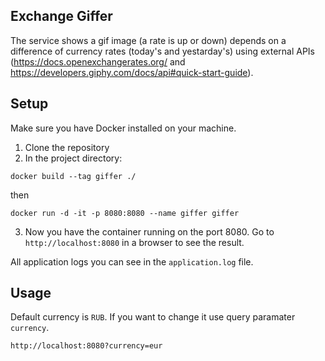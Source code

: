 ## Exchange Giffer
The service shows a gif image (a rate is up or down) depends on a difference of currency rates (today's and yestarday's) using external APIs (https://docs.openexchangerates.org/ and https://developers.giphy.com/docs/api#quick-start-guide).

## Setup
Make sure you have Docker installed on your machine.

1. Clone the repository
2. In the project directory:
```
docker build --tag giffer ./
```
then
```
docker run -d -it -p 8080:8080 --name giffer giffer
```
3. Now you have the container running on the port 8080. Go to `http://localhost:8080` in a browser to see the result.

All application logs you can see in the `application.log` file.

## Usage
Default currency is `RUB`. If you want to change it use query paramater `currency`.
```
http://localhost:8080?currency=eur
```
